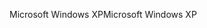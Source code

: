 <span data-ttu-id="b03da-101">Microsoft Windows XP</span><span class="sxs-lookup"><span data-stu-id="b03da-101">Microsoft Windows XP</span></span>